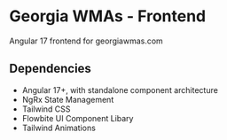 # Georgia WMAs - Frontend

Angular 17 frontend for georgiawmas.com

## Dependencies

- Angular 17+, with standalone component architecture
- NgRx State Management
- Tailwind CSS
- Flowbite UI Component Libary
- Tailwind Animations


